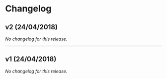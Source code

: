 # Changelog

## v2 (24/04/2018)
*No changelog for this release.*

---

## v1 (24/04/2018)
*No changelog for this release.*
